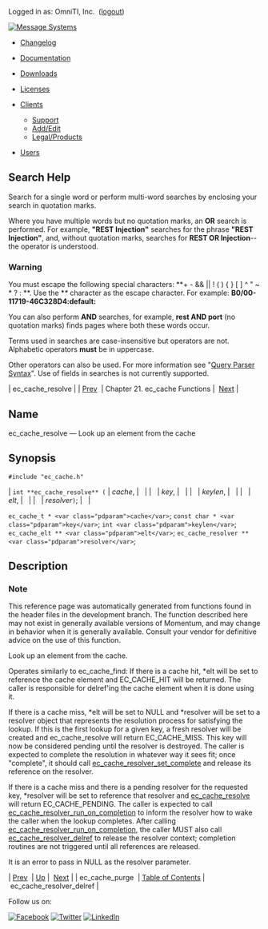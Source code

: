 Logged in as: OmniTI, Inc.  ([logout](https://support.messagesystems.com/logout.php))

[![Message Systems](https://support.messagesystems.com/images/ms-white205.png)](https://support.messagesystems.com/start.php) 

*   [Changelog](https://support.messagesystems.com/start.php?show=changelog)
*   [Documentation](https://support.messagesystems.com/docs/)
*   [Downloads](https://support.messagesystems.com/start.php)

*   [Licenses](https://support.messagesystems.com/license_summary.php)
*   <a href="">Clients</a>
    *   [Support](https://support.messagesystems.com/cs.php)
    *   [Add/Edit](https://support.messagesystems.com/edit_client.php)
    *   [Legal/Products](https://support.messagesystems.com/edit_products.php)
*   [Users](https://support.messagesystems.com/edit_customer.php)

## Search Help

Search for a single word or perform multi-word searches by enclosing your search in quotation marks.

Where you have multiple words but no quotation marks, an **OR** search is performed. For example, **"REST Injection"** searches for the phrase **"REST Injection"**, and, without quotation marks, searches for **REST OR Injection**--the operator is understood.

### Warning

You must escape the following special characters: **+ - && || ! ( ) { } [ ] ^ " ~ * ? : \**. Use the **\** character as the escape character. For example: **B0/00-11719-46C328D4\:default\:**

You can also perform **AND** searches, for example, **rest AND port** (no quotation marks) finds pages where both these words occur.

Terms used in searches are case-insensitive but operators are not. Alphabetic operators **must** be in uppercase.

Other operators can also be used. For more information see "[Query Parser Syntax](https://lucene.apache.org/core/old_versioned_docs/versions/3_0_0/queryparsersyntax.html)". Use of fields in searches is not currently supported.

| ec_cache_resolve |
| [Prev](apis.ec_cache_purge.php)  | Chapter 21. ec_cache Functions |  [Next](apis.ec_cache_resolver_delref.php) |

<a name="apis.ec_cache_resolve"></a>
## Name

ec_cache_resolve — Look up an element from the cache

## Synopsis

`#include "ec_cache.h"`

| `int **ec_cache_resolve** (` | <var class="pdparam">cache</var>, |   |
|   | <var class="pdparam">key</var>, |   |
|   | <var class="pdparam">keylen</var>, |   |
|   | <var class="pdparam">elt</var>, |   |
|   | <var class="pdparam">resolver</var>`)`; |   |

`ec_cache_t * <var class="pdparam">cache</var>`;
`const char * <var class="pdparam">key</var>`;
`int <var class="pdparam">keylen</var>`;
`ec_cache_elt ** <var class="pdparam">elt</var>`;
`ec_cache_resolver ** <var class="pdparam">resolver</var>`;<a name="idp23425680"></a>
## Description

### Note

This reference page was automatically generated from functions found in the header files in the development branch. The function described here may not exist in generally available versions of Momentum, and may change in behavior when it is generally available. Consult your vendor for definitive advice on the use of this function.

Look up an element from the cache.

Operates similarly to ec_cache_find: If there is a cache hit, *elt will be set to reference the cache element and EC_CACHE_HIT will be returned. The caller is responsible for delref'ing the cache element when it is done using it.

If there is a cache miss, *elt will be set to NULL and *resolver will be set to a resolver object that represents the resolution process for satisfying the lookup. If this is the first lookup for a given key, a fresh resolver will be created and ec_cache_resolve will return EC_CACHE_MISS. This key will now be considered pending until the resolver is destroyed. The caller is expected to complete the resolution in whatever way it sees fit; once "complete", it should call [ec_cache_resolver_set_complete](apis.ec_cache_resolver_set_complete.php "ec_cache_resolver_set_complete") and release its reference on the resolver.

If there is a cache miss and there is a pending resolver for the requested key, *resolver will be set to reference that resolver and [ec_cache_resolve](apis.ec_cache_resolve.php "ec_cache_resolve") will return EC_CACHE_PENDING. The caller is expected to call [ec_cache_resolver_run_on_completion](apis.ec_cache_resolver_run_on_completion.php "ec_cache_resolver_run_on_completion") to inform the resolver how to wake the caller when the lookup completes. After calling [ec_cache_resolver_run_on_completion](apis.ec_cache_resolver_run_on_completion.php "ec_cache_resolver_run_on_completion"), the caller MUST also call [ec_cache_resolver_delref](apis.ec_cache_resolver_delref.php "ec_cache_resolver_delref") to release the resolver context; completion routines are not triggered until all references are released.

It is an error to pass in NULL as the resolver parameter.

| [Prev](apis.ec_cache_purge.php)  | [Up](eccache.php) |  [Next](apis.ec_cache_resolver_delref.php) |
| ec_cache_purge  | [Table of Contents](index.php) |  ec_cache_resolver_delref |

Follow us on:

[![Facebook](https://support.messagesystems.com/images/icon-facebook.png)](http://www.facebook.com/messagesystems) [![Twitter](https://support.messagesystems.com/images/icon-twitter.png)](http://twitter.com/#!/MessageSystems) [![LinkedIn](https://support.messagesystems.com/images/icon-linkedin.png)](http://www.linkedin.com/company/message-systems)